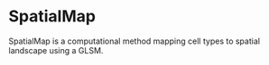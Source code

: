 # SpatialMap
SpatialMap is a computational method mapping cell types to spatial landscape using a GLSM.
